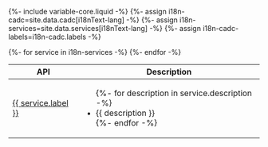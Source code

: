 {%- include variable-core.liquid -%}
{%- assign i18n-cadc=site.data.cadc[i18nText-lang] -%}
{%- assign i18n-services=site.data.services[i18nText-lang] -%}
{%- assign i18n-cadc-labels=i18n-cadc.labels -%}

<table class="table table-striped">
    <thead>
        <tr>
            <th>API</th>
            <th>Description</th>
        </tr>
    </thead>
    <tbody>
      {%- for service in i18n-services -%}
        <tr>
            <td><a href="{{ service.url }}">{{ service.label }}</a></td>
            <td>
                <ul>
                {%- for description in service.description -%}
                    <li>{{ description }}</li>
                {%- endfor -%}
                </ul>
            </td>
        </tr>
      {%- endfor -%}
    </tbody>
</table>
